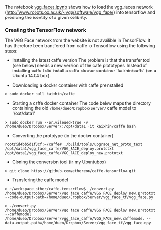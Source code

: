The notebook [vgg_faces.ipynb](vgg_faces.ipynb) shows how to load the vgg_faces network (http://www.robots.ox.ac.uk/~vgg/software/vgg_face/) into tensorflow and predicing the identity of a given celibrity.

### Creating the TensorFlow network
The VGG Face network from the website is not availible in TensorFlow. It has therefore been transfered from caffe to Tensorflow using the following steps:

* Installing the latest caffe version
The problem is that the transfer tool (see below) needs a new version of the cafe prototypes. Instead of installing caffe I did install a caffe-docker container 'kaixhin/caffe' (on a Ubuntu 14.04 box).

* Downloading a docker container with caffe preinstalled
```
> sudo docker pull kaixhin/caffe 
```

* Starting a caffe docker container
The code below maps the directory containing the old `/home/dueo/Dropbox/Server/` caffe model to '/opt/data1'
```
> sudo docker run --privileged=true -v /home/dueo/Dropbox/Server/:/opt/data1 -it kaixhin/caffe bash
```

* Converting the prototype (in the docker container)
```
root@5d4bb5d1f0cf:~/caffe# ./build/tools/upgrade_net_proto_text /opt/data1/vgg_face_caffe/VGG_FACE_deploy.prototxt /opt/data1/vgg_face_caffe/VGG_FACE_deploy_new.prototxt 
```

* Cloning the conversion tool (in my Ubuntubox)
```
> git clone https://github.com/ethereon/caffe-tensorflow.git
```

* Transfering the caffe model
```
> ~/workspace_other/caffe-tensorflow$ ./convert.py /home/dueo/Dropbox/Server/vgg_face_caffe/VGG_FACE_deploy_new.prototxt --code-output-path=/home/dueo/Dropbox/Server/vgg_face_tf/vgg_face.py

> ./convert.py /home/dueo/Dropbox/Server/vgg_face_caffe/VGG_FACE_deploy_new.prototxt --caffemodel /home/dueo/Dropbox/Server/vgg_face_caffe/VGG_FACE_new.caffemodel --data-output-path=/home/dueo/Dropbox/Server/vgg_face_tf/vgg_face.npy
```
